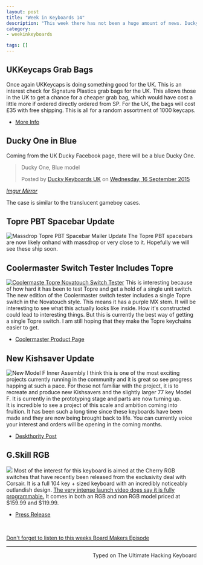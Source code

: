 ```yaml
---
layout: post
title: "Week in Keyboards 14"
description: "This week there has not been a huge amount of news. Ducky is making a blue keyboard."
category: 
- weekinkeyboards

tags: []
---
```


## UKKeycaps Grab Bags
Once again UKKeycaps is doing something good for the UK. This is an interest check for Signature Plastics grab bags for the UK. This allows those in the UK to get a chance for a cheaper grab bag, which would have cost a little more if ordered directly ordered from SP. For the UK, the bags will cost £35 with free shipping. This is all for a random assortment of 1000 keycaps.

* [More Info](https://redd.it/3lg1nb)

## Ducky One in Blue
Coming from the UK Ducky Facebook page, there will be a blue Ducky One.

<div id="fb-root"></div><script>(function(d, s, id) {  var js, fjs = d.getElementsByTagName(s)[0];  if (d.getElementById(id)) return;  js = d.createElement(s); js.id = id;  js.src = "//connect.facebook.net/en_GB/sdk.js#xfbml=1&version=v2.3";  fjs.parentNode.insertBefore(js, fjs);}(document, 'script', 'facebook-jssdk'));</script><div class="fb-post" data-href="https://www.facebook.com/DuckyKeyboardsUk/posts/549898765157620" data-width="500"><div class="fb-xfbml-parse-ignore"><blockquote cite="https://www.facebook.com/DuckyKeyboardsUk/posts/549898765157620"><p>Ducky One, Blue model</p>Posted by <a href="https://www.facebook.com/DuckyKeyboardsUk">Ducky Keyboards UK</a> on&nbsp;<a href="https://www.facebook.com/DuckyKeyboardsUk/posts/549898765157620">Wednesday, 16 September 2015</a></blockquote></div></div>


*[Imgur Mirror](http://i.imgur.com/65uR0zy.png)*

The case is similar to the translucent gameboy cases.

## Topre PBT Spacebar Update
![Massdrop Topre PBT Spacebar Mailer Update](http://i.imgur.com/UiyVtfd.png)
The Topre PBT spacebars are now likely onhand with massdrop or very close to it. Hopefully we will see these ship soon.
## Coolermaster Switch Tester Includes Topre
[![Coolermaste Topre Novatouch Switch Tester](http://i.imgur.com/qE7I3V1.jpg)](http://www.cmstore.eu/peripherals/keyboards/mechanical-key-switch-tester-free-shipping/)
This is interesting because of how hard it has been to test Topre and get a hold of a single unit switch. The new edition of the Coolermaster switch tester includes a single Topre switch in the Novatouch style. This means it has a purple MX stem. It will be interesting to see what this actually looks like inside. How it's constructed could lead to interesting things. But this is currently the best way of getting a single Topre switch. I am still hoping that they make the Topre keychains easier to get. 

* [Coolermaster Product Page](http://www.cmstore.eu/peripherals/keyboards/mechanical-key-switch-tester-free-shipping/)

## New Kishsaver Update
![New Model F Inner Assembly](http://i.imgur.com/3ktJzut.jpg)
I think this is one of the most exciting projects currently running in the community and it is great so see progress happing at such a pace. For those not familiar with the project, it is to recreate and produce new Kishsavers and the slightly larger 77 key Model F. It is currently in the prototyping stage and parts are now turning up.  
It is incredible to see a project of this scale and ambition coming into fruition. It has been such a long time since these keyboards have been made and they are now being brought back to life. You can currently voice your interest and orders will be opening in the coming months. 

* [Deskthority Post](http://deskthority.net/group-buys-f50/brand-new-f62-kishsaver-f77-industrial-model-f-s-made-this-year-t11046-420.html#p254560)
 
## G.Skill RGB 
![](http://i.imgur.com/GRIelaA.png)
Most of the interest for this keyboard is aimed at the Cherry RGB switches that have recently been released from the exclusivity deal with Corsair. It is a full 104 key + sized keyboard with an incredibly noticeably outlandish design. [The very intense launch video does say it is fully programmable.](https://youtu.be/FPRzFJ1twEw) It comes in both an RGB and non RGB model priced at $159.99 and $119.99.

* [Press Release](http://www.gskill.com/en/press/view/g-skill-announces-availability-of-new-cherry-rgb-mx-mechanical-gaming-keyboards)
 
<br>

[Don't forget to listen to this weeks Board Makers Episode](https://soundcloud.com/board-makers/episode-14)


---------------------------------
 <p style="text-align: right">Typed on The <font color="#2C2E30">Ultimate Hacking Keyboard</font></p>
